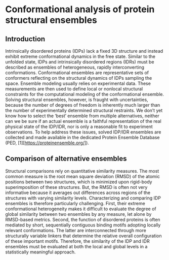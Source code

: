# Conformational analysis of protein structural ensembles

## Introduction
Intrinsically disordered proteins (IDPs) lack a fixed 3D structure and instead exhibit extreme
conformational dynamics in the free state. Similar to the unfolded state, IDPs and intrinsically
disordered regions (IDRs) must be described as ensembles of heterogeneous, rapidly interconverting
conformations. Conformational ensembles are representative sets of conformers reflecting on the
structural dynamics of IDPs sampling the space. Ensemble modeling usually relies on experimental data.
These measurements are then used to define local or nonlocal structural constraints for the
computational modeling of the conformational ensemble. Solving structural ensembles, however, is
fraught with uncertainties, because the number of degrees of freedom is inherently much larger than the
number of experimentally determined structural restraints. We don’t yet know how to select the ‘best’
ensemble from multiple alternatives, neither can we be sure if an actual ensemble is a faithful
representation of the real physical state of the IDP/IDR, nor is only a reasonable fit to experiment
observations. To help address these issues, solved IDP/IDR ensembles are collected and made
available in the dedicated Protein Ensemble Database (PED, [1][https://proteinensemble.org/]).

## Comparison of alternative ensembles
Structural comparisons rely on quantitative similarity measures. The most common measure is the root
mean square deviation (RMSD) of the atomic positions between two structures, which is minimized
upon rigid-body superimposition of these structures. But, the RMSD is often not very informative
because it averages out differences across regions of the structures with varying similarity levels.
Characterizing and comparing IDP ensembles is therefore particularly challenging. First, their extreme
conformational heterogeneity makes it difficult to evaluate the degree of global similarity between
two ensembles by any measure, let alone by RMSD-based metrics. Second, the function of disordered
proteins is often mediated by short, sequentially contiguous binding motifs adopting locally
relevant conformations. The latter are interconnected through more structurally variable linkers that
determine the relative overall configuration of these important motifs. Therefore, the similarity of the IDP
and IDR ensembles must be evaluated at both the local and global levels in a statistically meaningful
approach.